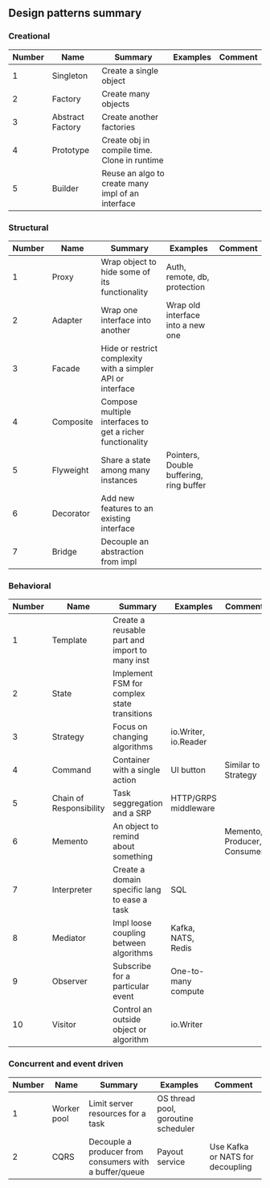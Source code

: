 ## Design patterns summary

### Creational

| Number | Name             | Summary                                           | Examples | Comment |
| ------ | ---------------- | ------------------------------------------------- | -------- | ------- |
| 1      | Singleton        | Create a single object                            |          |         |
| 2      | Factory          | Create many objects                               |          |         |
| 3      | Abstract Factory | Create another factories                          |          |         |
| 4      | Prototype        | Create obj in compile time. Clone in runtime      |          |         |
| 5      | Builder          | Reuse an algo to create many impl of an interface |          |         |

### Structural

| Number | Name      | Summary                                                     | Examples                                | Comment |
| ------ | --------- | ----------------------------------------------------------- | --------------------------------------- | ------- |
| 1      | Proxy     | Wrap object to hide some of its functionality               | Auth, remote, db, protection            |         |
| 2      | Adapter   | Wrap one interface into another                             | Wrap old interface into a new one       |         |
| 3      | Facade    | Hide or restrict complexity with a simpler API or interface |                                         |         |
| 4      | Composite | Compose multiple interfaces to get a richer functionality   |                                         |         |
| 5      | Flyweight | Share a state among many instances                          | Pointers, Double buffering, ring buffer |         |
| 6      | Decorator | Add new features to an existing interface                   |                                         |         |
| 7      | Bridge    | Decouple an abstraction from impl                           |                                         |         |

### Behavioral

| Number | Name                    | Summary                                        | Examples             | Comment                     |
| ------ | ----------------------- | ---------------------------------------------- | -------------------- | --------------------------- |
| 1      | Template                | Create a reusable part and import to many inst |                      |                             |
| 2      | State                   | Implement FSM for complex state transitions    |                      |                             |
| 3      | Strategy                | Focus on changing algorithms                   | io.Writer, io.Reader |                             |
| 4      | Command                 | Container with a single action                 | UI button            | Similar to Strategy         |
| 5      | Chain of Responsibility | Task seggregation and a SRP                    | HTTP/GRPS middleware |                             |
| 6      | Memento                 | An object to remind about something            |                      | Memento, Producer, Consumer |
| 7      | Interpreter             | Create a domain specific lang to ease a task   | SQL                  |                             |
| 8      | Mediator                | Impl loose coupling between algorithms         | Kafka, NATS, Redis   |                             |
| 9      | Observer                | Subscribe for a particular event               | One-to-many compute  |                             |
| 10     | Visitor                 | Control an outside object or algorithm         | io.Writer            |                             |

### Concurrent and event driven

| Number | Name        | Summary                                                | Examples                            | Comment                          |
| ------ | ----------- | ------------------------------------------------------ | ----------------------------------- | -------------------------------- |
| 1      | Worker pool | Limit server resources for a task                      | OS thread pool, goroutine scheduler |                                  |
| 2      | CQRS        | Decouple a producer from consumers with a buffer/queue | Payout service                      | Use Kafka or NATS for decoupling |
